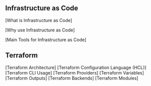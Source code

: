 ## Infrastructure as Code

[What is Infrastructure as Code]

[Why use Infrastructure as Code]

[Main Tools for Infrastructure as Code]

## Terraform

[Terraform Architecture]
[Terraform Configuration Language (HCL)]
[Terraform CLI Usage]
[Terraform Providers]
[Terraform Variables]
[Terraform Outputs]
[Terraform Backends]
[Terraform Modules]
